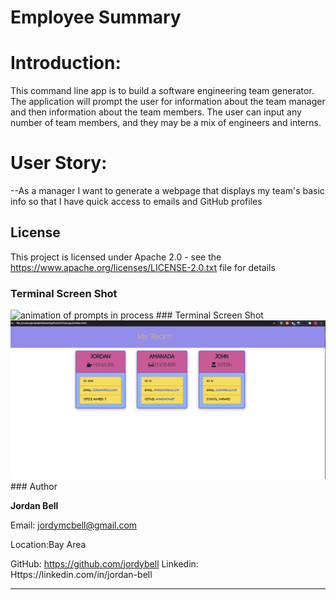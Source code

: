 

# Employee Summary
 # Introduction:

This command line app is to build a software engineering team generator.  The application will prompt the user for information about the team manager and then information about the team members. The user can input any number of team members, and they may be a mix of engineers and interns.

# User Story:

--As a manager
I want to generate a webpage that displays my team's basic info
so that I have quick access to emails and GitHub profiles

## License 
This project is licensed under Apache 2.0 - see the https://www.apache.org/licenses/LICENSE-2.0.txt file for details
### Terminal Screen Shot
<img src="assets/term10.gif" alt="animation of prompts in process" />
### Terminal Screen Shot
<img src="assets/render.png" alt="prompt page render" />
### Author

**Jordan Bell**

Email: jordymcbell@gmail.com

Location:Bay Area

GitHub: https://github.com/jordybell
Linkedin: Https://linkedin.com/in/jordan-bell

- - -
